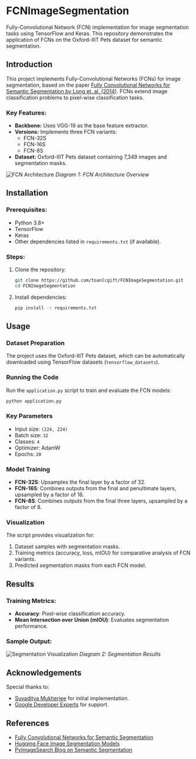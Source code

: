 # FCNImageSegmentation

Fully-Convolutional Network (FCN) implementation for image segmentation tasks using TensorFlow and Keras. This repository demonstrates the application of FCNs on the Oxford-IIIT Pets dataset for semantic segmentation.

## Introduction

This project implements Fully-Convolutional Networks (FCNs) for image segmentation, based on the paper [Fully Convolutional Networks for Semantic Segmentation by Long et. al. (2014)](https://arxiv.org/abs/1411.4038). FCNs extend image classification problems to pixel-wise classification tasks.

### Key Features:
- **Backbone:** Uses VGG-19 as the base feature extractor.
- **Versions:** Implements three FCN variants:
  - FCN-32S
  - FCN-16S
  - FCN-8S
- **Dataset:** Oxford-IIIT Pets dataset containing 7,349 images and segmentation masks.

![FCN Architecture](https://i.imgur.com/Ttros06.png)
*Diagram 1: FCN Architecture Overview*

## Installation

### Prerequisites:
- Python 3.8+
- TensorFlow
- Keras
- Other dependencies listed in `requirements.txt` (if available).

### Steps:
1. Clone the repository:
   ```bash
   git clone https://github.com/toanlcgift/FCNImageSegmentation.git
   cd FCNImageSegmentation
   ```
2. Install dependencies:
   ```bash
   pip install -r requirements.txt
   ```

## Usage

### Dataset Preparation
The project uses the Oxford-IIIT Pets dataset, which can be automatically downloaded using TensorFlow datasets (`tensorflow_datasets`).

### Running the Code
Run the `application.py` script to train and evaluate the FCN models:
```bash
python application.py
```

### Key Parameters
- Input size: `(224, 224)`
- Batch size: `32`
- Classes: `4`
- Optimizer: AdamW
- Epochs: `20`

### Model Training
- **FCN-32S**: Upsamples the final layer by a factor of 32.
- **FCN-16S**: Combines outputs from the final and penultimate layers, upsampled by a factor of 16.
- **FCN-8S**: Combines outputs from the final three layers, upsampled by a factor of 8.

### Visualization
The script provides visualization for:
1. Dataset samples with segmentation masks.
2. Training metrics (accuracy, loss, mIOU) for comparative analysis of FCN variants.
3. Predicted segmentation masks from each FCN model.

## Results

### Training Metrics:
- **Accuracy**: Pixel-wise classification accuracy.
- **Mean Intersection over Union (mIOU)**: Evaluates segmentation performance.

### Sample Output:
![Segmentation Visualization](https://i.imgur.com/PerTKjf.png)
*Diagram 2: Segmentation Results*

## Acknowledgements

Special thanks to:
- [Suvaditya Mukherjee](https://twitter.com/halcyonrayes) for initial implementation.
- [Google Developer Experts](https://developers.google.com/community/experts) for support.

## References
- [Fully Convolutional Networks for Semantic Segmentation](https://arxiv.org/abs/1411.4038)
- [Hugging Face Image Segmentation Models](https://huggingface.co/models?pipeline_tag=image-segmentation)
- [PyImageSearch Blog on Semantic Segmentation](https://pyimagesearch.com/2018/09/03/semantic-segmentation-with-opencv-and-deep-learning/)
